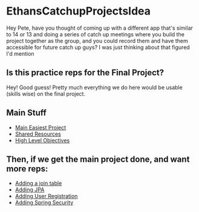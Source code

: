# EthansCatchupProjectsIdea
Hey Pete, have you thought of coming up with a different app that's similar to 14 or 13 and doing a series of catch up meetings where you build the project together as the group, and you could record them and have them accessible for future catch up guys? I was just thinking about that figured I'd mention


## Is this practice reps for the Final Project?

Hey! Good guess! Pretty much everything we do here would be usable (skills wise) on the final project.

## Main Stuff

- [Main Easiest Project](docs/1_EASIEST_POSSIBLE.md)
- [Shared Resources](docs/00_RESOURCES_SHARED.md)
- [High Level Objectives](docs/0_ANCILLARY_OBJECTIVES.md)

## Then, if we get the main project done, and want more reps:

- [Adding a join table](docs/2_ADD_SECOND_TABLE.md)
- [Adding JPA](docs/3_ADD_JPA.md)
- [Adding User Registration](docs/4_ADD_USER_REGISTRATION.md)
- [Adding Spring Security](docs/5_ADD_SPRING_SECURITY.md)